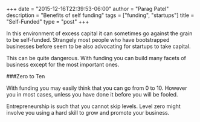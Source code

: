 +++
date = "2015-12-16T22:39:53-06:00"
author = "Parag Patel"
description = "Benefits of self funding"
tags = ["funding", "startups"]
title = "Self-Funded"
type = "post"
+++

In this environment of excess capital it can sometimes go against the grain to be self-funded.  Strangely most people who have bootstrapped businesses before seem to be also advocating for startups to take capital.

This can be quite dangerous.  With funding you can build many facets of business except for the most important ones.

###Zero to Ten

With funding you may easily think that you can go from 0 to 10. However you in most cases, unless you have done it before you will be fooled.

Entrepreneurship is such that you cannot skip levels.  Level zero might involve you using a hard skill to grow and promote your business.  